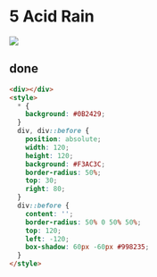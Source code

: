 # 5 Acid Rain

![](https://raw.githubusercontent.com/sari3l/css_battle/main/media/16772271857497/16772271930473.png)

## done

```html
<div></div>
<style>
  * {
    background: #0B2429;
  }
  div, div::before {
    position: absolute;
    width: 120;
    height: 120;
    background: #F3AC3C;
    border-radius: 50%;
    top: 30;
    right: 80;
  }
  div::before {
    content: '';
    border-radius: 50% 0 50% 50%;
    top: 120;
    left: -120;
    box-shadow: 60px -60px #998235;
  }
</style>
```